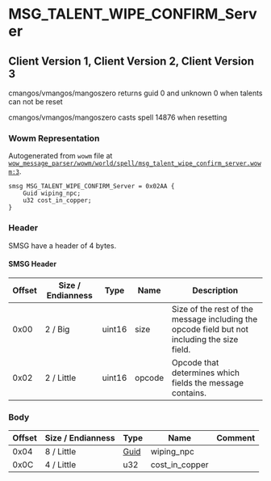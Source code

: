 # MSG_TALENT_WIPE_CONFIRM_Server

## Client Version 1, Client Version 2, Client Version 3

cmangos/vmangos/mangoszero returns guid 0 and unknown 0 when talents can not be reset

cmangos/vmangos/mangoszero casts spell 14876 when resetting

### Wowm Representation

Autogenerated from `wowm` file at [`wow_message_parser/wowm/world/spell/msg_talent_wipe_confirm_server.wowm:3`](https://github.com/gtker/wow_messages/tree/main/wow_message_parser/wowm/world/spell/msg_talent_wipe_confirm_server.wowm#L3).
```rust,ignore
smsg MSG_TALENT_WIPE_CONFIRM_Server = 0x02AA {
    Guid wiping_npc;
    u32 cost_in_copper;
}
```
### Header

SMSG have a header of 4 bytes.

#### SMSG Header

| Offset | Size / Endianness | Type   | Name   | Description |
| ------ | ----------------- | ------ | ------ | ----------- |
| 0x00   | 2 / Big           | uint16 | size   | Size of the rest of the message including the opcode field but not including the size field.|
| 0x02   | 2 / Little        | uint16 | opcode | Opcode that determines which fields the message contains.|

### Body

| Offset | Size / Endianness | Type | Name | Comment |
| ------ | ----------------- | ---- | ---- | ------- |
| 0x04 | 8 / Little | [Guid](../types/packed-guid.md) | wiping_npc |  |
| 0x0C | 4 / Little | u32 | cost_in_copper |  |


